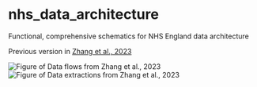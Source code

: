 # nhs_data_architecture
Functional, comprehensive schematics for NHS England data architecture 

Previous version in [Zhang et al., 2023](https://www.thelancet.com/journals/landig/article/PIIS2589-7500(23)00157-7/fulltext)

![Figure of Data flows from Zhang et al., 2023](https://www.thelancet.com/cms/attachment/1d2d7c63-88db-46ed-92bb-d3a917918f42/gr2.jpg)
![Figure of Data extractions from Zhang et al., 2023](https://www.thelancet.com/cms/attachment/e4d7c4dd-5653-4740-b31a-a0cf7469ee43/gr4.jpg)
